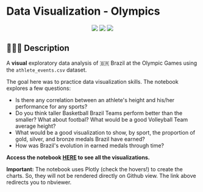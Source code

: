 # Data Visualization - Olympics

<div align="center">
<img src="https://img.shields.io/badge/python-3670A0?style=for-the-badge&logo=python&logoColor=ffdd54">
<img src="https://img.shields.io/badge/pandas-%23150458.svg?style=for-the-badge&logo=pandas&logoColor=white">
<img src="https://img.shields.io/badge/Plotly-%233F4F75.svg?style=for-the-badge&logo=plotly&logoColor=white">
</div>

## 👨🏻‍🏫 Description

A **visual** exploratory data analysis of 🇧🇷 Brazil at the Olympic Games using the ```athlete_events.csv``` dataset.

The goal here was to practice data visualization skills. The notebook explores a few questions:

- Is there any correlation between an athlete's height and his/her performance for any sports?
- Do you think taller Basketball Brazil Teams perform better than the smaller? What about footbal? What would be a good Volleyball Team average height?
- What would be a good visualization to show, by sport, the proportion of gold, silver, and bronze medals Brazil have earned?
- How was Brazil's evolution in earned medals through time?
 
**Access the notebook [HERE](https://nbviewer.org/github/ewerthonk/dataviz-olympics/blob/main/dataviz-olympics.ipynb) to see all the visualizations.**

**Important:** The notebook uses Plotly (check the hovers!) to create the charts. So, they will not be rendered directly on Github view. The link above redirects you to nbviewer.

